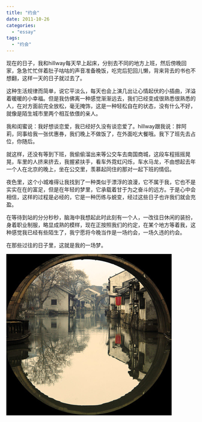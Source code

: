 ```yaml
---
title: "约会"
date: 2011-10-26
categories: 
  - "essay"
tags: 
  - "约会"
---
```


现在的日子，我和hillway每天早上起床，分别去不同的地方上班，然后傍晚回家，急急忙忙伴着肚子咕咕的声音准备晚饭，吃完后犯回儿懒，背来背去的书也不想翻，这样一天的日子就过去了。

这种生活规律而简单，说它平淡么，每天也会上演几出让心情起伏的小插曲，洋溢着暖暖的小幸福。但是我仿佛离一种感觉渐渐远去，我们已经变成很熟悉很熟悉的人，在对方面前完全放松，毫无掩饰，这是一种轻松自在的状态，没有什么不好，就像是陌生城市里两个相互依偎的亲人。

我和闺蜜说：我好想谈恋爱，我已经好久没有谈恋爱了。hillway跟我说：胖阿莉，同事给我一张优惠券，我们晚上不做饭了，在外面吃大餐哦。我下了班先去占位，你随后。

就这样，还没有等到下班，我偷偷溜出来等公交车去南国商城，这段车程摇摇晃晃，车里的人挤来挤去，我握紧扶手，看车外霓虹闪烁，车水马龙，不由想起去年一个人在北京的晚上，坐在公交里，羡慕起同住的那对一起下班的情侣。

夜色里，这个小城难得让我找到了一种类似于漂浮的浪漫，它不属于我，它也不是实实在在的富足，但是在年轻的梦里，它承载着甘于为之奋斗的远方。于是心中会相信，这样的过程是必经的，它是一种历练与蜕变，经过这些日子也许我们就会充盈。

在等待到站的分分秒秒，脑海中我想起此时此刻有一个人，一改往日休闲的装扮，身着职业制服，略显成熟的模样，现在正按照我们的约定，在某个地方等着我，这种感觉我已经有些陌生了，我宁愿将今晚当作是一场约会，一场久违的约会。

在那些过往的日子里，这就是我的一场梦。

![718a698c77a83dda4322238d1e1599eb](images/6190387759_3d45372276_z.jpg)
